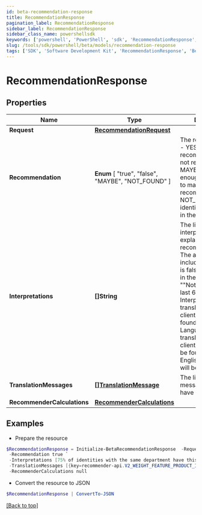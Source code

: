 ```yaml
---
id: beta-recommendation-response
title: RecommendationResponse
pagination_label: RecommendationResponse
sidebar_label: RecommendationResponse
sidebar_class_name: powershellsdk
keywords: ['powershell', 'PowerShell', 'sdk', 'RecommendationResponse', 'BetaRecommendationResponse'] 
slug: /tools/sdk/powershell/beta/models/recommendation-response
tags: ['SDK', 'Software Development Kit', 'RecommendationResponse', 'BetaRecommendationResponse']
---
```



# RecommendationResponse

## Properties

Name | Type | Description | Notes
------------ | ------------- | ------------- | -------------
**Request** | [**RecommendationRequest**](recommendation-request) |  | [optional] 
**Recommendation** |  **Enum** [  "true",    "false",    "MAYBE",    "NOT_FOUND" ] | The recommendation - YES if the access is recommended, NO if not recommended, MAYBE if there is not enough information to make a recommendation, NOT_FOUND if the identity is not found in the system | [optional] 
**Interpretations** | **[]String** | The list of interpretations explaining the recommendation. The array is empty if includeInterpretations is false or not present in the request. e.g. - [ ""Not approved in the last 6 months."" ]. Interpretations will be translated using the client's locale as found in the Accept-Language header. If a translation for the client's locale cannot be found, the US English translation will be returned. | [optional] 
**TranslationMessages** | [**[]TranslationMessage**](translation-message) | The list of translation messages, if they have been requested. | [optional] 
**RecommenderCalculations** | [**RecommenderCalculations**](recommender-calculations) |  | [optional] 

## Examples

- Prepare the resource
```powershell
$RecommendationResponse = Initialize-BetaRecommendationResponse  -Request null `
 -Recommendation true `
 -Interpretations [75% of identities with the same department have this access. This information had a high impact on the overall score., 67% of identities with the same peer group have this access. This information had a low impact on the overall score., 42% of identities with the same location have this access. This information had a low impact on the overall score.] `
 -TranslationMessages [{key=recommender-api.V2_WEIGHT_FEATURE_PRODUCT_INTERPRETATION_HIGH, values=[75, department]}] `
 -RecommenderCalculations null
```

- Convert the resource to JSON
```powershell
$RecommendationResponse | ConvertTo-JSON
```


[[Back to top]](#) 


